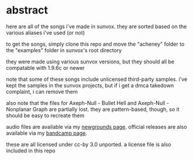 # abstract
here are all of the songs i've made in sunvox. they are sorted based on the various aliases i've used (or not)

to get the songs, simply clone this repo and move the "acheney" folder to the "examples" folder in sunvox's root directory

they were made using various sunvox versions, but they should all be compatable with 1.9.6c or newer

note that some of these songs include unlicensed third-party samples. i've kept the samples in the sunvox projects, but if i get a dmca takedown complaint, i can remove them

also note that the files for Axeph-Null - Bullet Hell and Axeph-Null - Nonplanar Graph are partially lost. they are pattern-based, though, so it should be easy to recreate them

audio files are available via my [newgrounds page](https://acheney.newgrounds.com/audio). official releases are also available via my [bandcamp page](https://acheney.newgrounds.com).

these are all licensed under cc-by 3.0 unported. a license file is also included in this repo
